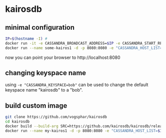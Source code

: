 # kairosdb

## minimal configuration

``` bash
IP=$(hostname -I) # 
docker run -it -e CASSANDRA_BROADCAST_ADDRESS=$IP -e CASSANDRA_START_RPC=true -p 9160:9160  --name some-cassandra1 cassandra
docker run --name some-kairos1 -d -p 8080:8080 -e "CASSANDRA_HOST_LIST=$IP" vogsphar/kairosdb
```

now you can point your browser to http://localhost:8080

## changing keyspace name

using `-e "CASSANDRA_KEYSPACE=bob"` can be used to change the default keyspace name "kairosdb" to a "bob".

## build custom image
``` bash
git clone https://github.com/vogsphar/kairosdb
cd kairosdb
docker build --build-arg SRC=https://github.com/kairosdb/kairosdb/releases/download/v1.1.1/kairosdb-x.x.x-x.tar.gz -t my-kairosdb -f Dockerfile.kairosdb .
docker run --name my-kairos1 -d -p 8080:8080 -e "CASSANDRA_HOST_LIST=$IP" my-kairosdb
```
